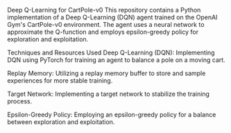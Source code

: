 Deep Q-Learning for CartPole-v0
This repository contains a Python implementation of a Deep Q-Learning (DQN) agent trained on the OpenAI Gym's CartPole-v0 environment. The agent uses a neural network to approximate the Q-function and employs epsilon-greedy policy for exploration and exploitation.

Techniques and Resources Used
Deep Q-Learning (DQN): Implementing DQN using PyTorch for training an agent to balance a pole on a moving cart.

Replay Memory: Utilizing a replay memory buffer to store and sample experiences for more stable training.

Target Network: Implementing a target network to stabilize the training process.

Epsilon-Greedy Policy: Employing an epsilon-greedy policy for a balance between exploration and exploitation.
